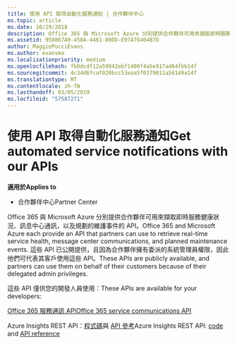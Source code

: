 ```yaml
---
title: 使用 API 取得自動化服務通知 | 合作夥伴中心
ms.topic: article
ms.date: 10/29/2018
description: Office 365 與 Microsoft Azure 分別提供合作夥伴可用來擷取即時服務健康狀況、訊息中心通訊，以及規劃的維護事件的 API。
ms.assetid: 950867A9-458A-4461-B9DD-E97A76404B7D
author: MaggiePucciEvans
ms.author: evansma
ms.localizationpriority: medium
ms.openlocfilehash: fb0dcdf12a59842ebf1400f4a5e917ad64fbb14f
ms.sourcegitcommit: 4c34d6fcaf020bcc53eaa5f0379011a56149a14f
ms.translationtype: MT
ms.contentlocale: zh-TW
ms.lasthandoff: 03/05/2019
ms.locfileid: "57587271"
---
```

# <a name="get-automated-service-notifications-with-our-apis"></a><span data-ttu-id="284d8-103">使用 API 取得自動化服務通知</span><span class="sxs-lookup"><span data-stu-id="284d8-103">Get automated service notifications with our APIs</span></span>

<span data-ttu-id="284d8-104">**適用於**</span><span class="sxs-lookup"><span data-stu-id="284d8-104">**Applies to**</span></span>

-  <span data-ttu-id="284d8-105">合作夥伴中心</span><span class="sxs-lookup"><span data-stu-id="284d8-105">Partner Center</span></span>

<span data-ttu-id="284d8-106">Office 365 與 Microsoft Azure 分別提供合作夥伴可用來擷取即時服務健康狀況、訊息中心通訊，以及規劃的維護事件的 API。</span><span class="sxs-lookup"><span data-stu-id="284d8-106">Office 365 and Microsoft Azure each provide an API that partners can use to retrieve real-time service health, message center communications, and planned maintenance events.</span></span> <span data-ttu-id="284d8-107">這些 API 已公開提供，且因為合作夥伴擁有委派的系統管理員權限，因此他們可代表其客戶使用這些 API。</span><span class="sxs-lookup"><span data-stu-id="284d8-107">These APIs are publicly available, and partners can use them on behalf of their customers because of their delegated admin privileges.</span></span>

<span data-ttu-id="284d8-108">這些 API 僅供您的開發人員使用：</span><span class="sxs-lookup"><span data-stu-id="284d8-108">These APIs are available for your developers:</span></span>

[<span data-ttu-id="284d8-109">Office 365 服務通訊 API</span><span class="sxs-lookup"><span data-stu-id="284d8-109">Office 365 service communications API</span></span>](https://go.microsoft.com/fwlink/p/?LinkId=616899)

<span data-ttu-id="284d8-110">Azure Insights REST API：[程式碼](https://go.microsoft.com/fwlink/p/?LinkId=617299)與 [API 參考](https://go.microsoft.com/fwlink/p/?LinkId=617300)</span><span class="sxs-lookup"><span data-stu-id="284d8-110">Azure Insights REST API: [code](https://go.microsoft.com/fwlink/p/?LinkId=617299) and [API reference](https://go.microsoft.com/fwlink/p/?LinkId=617300)</span></span>

 

 



